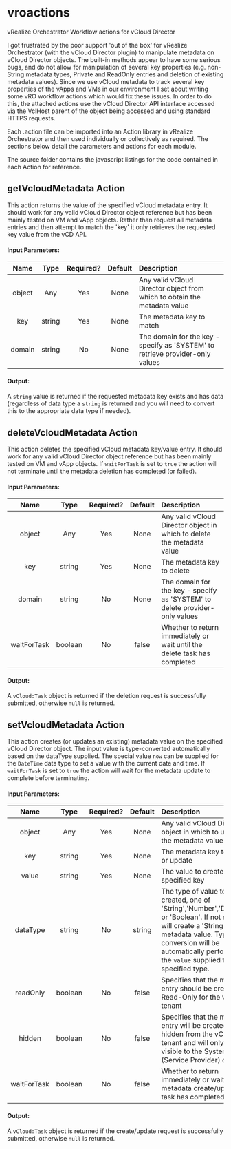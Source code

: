 # vroactions
vRealize Orchestrator Workflow actions for vCloud Director

I got frustrated by the poor support 'out of the box' for vRealize Orchestrator (with the vCloud Director plugin) to manipulate metadata on vCloud Director objects. The built-in methods appear to have some serious bugs, and do not allow for manipulation of several key properties (e.g. non-String metadata types, Private and ReadOnly entries and deletion of existing metadata values). Since we use vCloud metadata to track several key properties of the vApps and VMs in our environment I set about writing some vRO workflow actions which would fix these issues. In order to do this, the attached actions use the vCloud Director API interface accessed via the VclHost parent of the object being accessed and using standard HTTPS requests.

Each .action file can be imported into an Action library in vRealize Orchestrator and then used individually or collectively as required. The sections below detail the parameters and actions for each module.

The source folder contains the javascript listings for the code contained in each Action for reference.

## getVcloudMetadata Action

This action returns the value of the specified vCloud metadata entry. It should work for any valid vCloud Director object reference but has been mainly tested on VM and vApp objects. Rather than request all metadata entries and then attempt to match the 'key' it only retrieves the requested key value from the vCD API.

#### Input Parameters:

|  Name  |  Type  | Required? | Default | Description |
|:------:|:------:|:---------:|:-------:|:------------|
| object | Any    |    Yes    |  None   | Any valid vCloud Director object from which to obtain the metadata value |
| key    | string |    Yes    |  None   | The metadata key to match |
| domain | string |    No     |  None   | The domain for the key - specify as 'SYSTEM' to retrieve provider-only values |

#### Output:

A `string` value is returned if the requested metadata key exists and has data (regardless of data type a `string` is returned and you will need to convert this to the appropriate data type if needed).

## deleteVcloudMetadata Action

This action deletes the specified vCloud metadata key/value entry. It should work for any valid vCloud Director object reference but has been mainly tested on VM and vApp objects. If `waitForTask` is set to `true` the action will not terminate until the metadata deletion has completed (or failed).

#### Input Parameters:

|    Name     |   Type  | Required? | Default | Description |
|:-----------:|:-------:|:---------:|:-------:|:------------|
| object      | Any     |    Yes    |  None   | Any valid vCloud Director object in which to delete the metadata value |
| key         | string  |    Yes    |  None   | The metadata key to delete |
| domain      | string  |    No     |  None   | The domain for the key - specify as 'SYSTEM' to delete provider-only values |
| waitForTask | boolean |    No     | false   | Whether to return immediately or wait until the delete task has completed |

#### Output:

A `vCloud:Task` object is returned if the deletion request is successfully submitted, otherwise `null` is returned.

## setVcloudMetadata Action

This action creates (or updates an existing) metadata value on the specified vCloud Director object. The input value is type-converted automatically based on the dataType supplied. The special value `now` can be supplied for the `DateTime` data type to set a value with the current date and time. If `waitForTask` is set to `true` the action will wait for the metadata update to complete before terminating.

#### Input Parameters:

|    Name     |   Type  | Required? | Default | Description |
|:-----------:|:-------:|:---------:|:-------:|:------------|
| object      | Any     |    Yes    |  None   | Any valid vCloud Director object in which to update the metadata value |
| key         | string  |    Yes    |  None   | The metadata key to create or update |
| value       | string  |    Yes    |  None   | The value to create for the specified key |
| dataType    | string  |    No     | string  | The type of value to be created, one of 'String','Number','DateTime' or 'Boolean'. If not specified will create a 'String' metadata value. Type conversion will be automatically performed on the `value` supplied to the specified type.
| readOnly    | boolean |    No     | false   | Specifies that the metadata entry should be created as Read-Only for the vCloud tenant |
| hidden      | boolean |    No     | false   | Specifies that the metadata entry will be created as hidden from the vCloud tenant and will only be visible to the System (Service Provider) context |
| waitForTask | boolean |    No     | false   | Whether to return immediately or wait until the metadata create/update task has completed |

#### Output:

A `vCloud:Task` object is returned if the create/update request is successfully submitted, otherwise `null` is returned.

